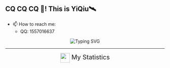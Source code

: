 ## CQ CQ CQ 👋! This is YiQiu🛰️
- 📫 How to reach me:
  -   QQ: 1557016637
<div align="center">
<img src="https://readme-typing-svg.demolab.com?font=Fira+Code&weight=300&size=27&duration=6000&pause=1000&center=true&width=500&lines=%F0%9F%8E%B9%F0%9F%8E%B6%F0%96%A7%B7%EF%BD%A1.%E2%81%BA+%F0%9F%8E%B5%F0%96%A7%B7%EF%BD%A1.%E2%81%BA+%F0%9F%8E%B9%F0%9F%8E%B5%F0%96%A7%B7%EF%BD%A1.%E2%81%BA+" alt="Typing SVG" />
</div>

---

<div align="center" style="font-size:20px;">
<img src="https://github.com/user-attachments/assets/d3c39179-201a-4f27-b535-5ee982615a4b" height=30 width=30 style="vertical-align:middle;"> My Statistics
</div>

<div align="center">
<!-- waka-box start -->

<!-- waka-box end -->
</div>

<!--
**YiQiuAcc/YiQiuAcc** is a ✨ _special_ ✨ repository because its `README.md` (this file) appears on your GitHub profile.

Here are some ideas to get you started:

- 🔭 I’m currently working on ...
- 🌱 I’m currently learning ...
- 👯 I’m looking to collaborate on ...
- 🤔 I’m looking for help with ...
- 💬 Ask me about ...
- 📫 How to reach me: ...
- 😄 Pronouns: ...
- ⚡ Fun fact: ...
-->

